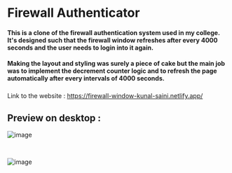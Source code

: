 # Firewall Authenticator 

#### This is a clone of the firewall authentication system used in my college. It's designed such that the firewall window refreshes after every 4000 seconds and the user needs to login into it again.

#### Making the layout and styling was surely a piece of cake but the main job was to implement the decrement counter logic and to refresh the page automatically after every intervals of 4000 seconds.

###


Link to the website : https://firewall-window-kunal-saini.netlify.app/

## Preview on desktop : 

![image](https://user-images.githubusercontent.com/92505744/215065961-bd624bbf-2726-46b2-8c1f-36b5e993a1fd.png)

<br>
 
 ![image](https://user-images.githubusercontent.com/92505744/215066291-6be66904-95d1-419d-bee9-62323977a4e4.png)
 
 <br>
 


